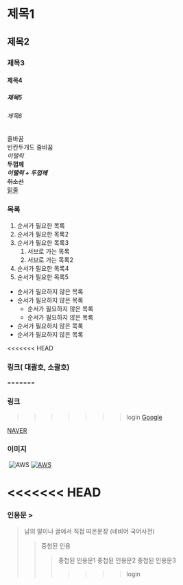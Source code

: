 # 제목1
## 제목2
### 제목3
#### 제목4
##### 제목5
###### 제목6

줄바꿈<br>
빈칸두개도 줄바꿈  
_이탤릭_  
**두껍께**  
**_이탤릭 + 두껍께_**  
~~취소선~~  
<u>밑줄</u>

### 목록
1. 순서가 필요한 목록
1. 순서가 필요한 목록2
1. 순서가 필요한 목록3
    1. 서브로 가는 목록
    1. 서브로 가는 목록2
1. 순서가 필요한 목록4
1. 순서가 필요한 목록5

- 순서가 필요하지 않은 목록
- 순서가 필요하지 않은 목록
    - 순서가 필요하지 않은 목록
    - 순서가 필요하지 않은 목록
- 순서가 필요하지 않은 목록
- 순서가 필요하지 않은 목록

<<<<<<< HEAD

### 링크( 대괄호, 소괄호)
=======
### 링크 []()
>>>>>>> login
[Google](https://google.com)  

[NAVER](https://naver.com  "마우스오버시 표시")


### 이미지 ![]()
![]()
![AWS](https://heropy.blog/css/images/logo.png)
[![AWS](https://heropy.blog/css/images/logo.png)](https://www.naver.com)

<<<<<<< HEAD
=======
### 인용문 > 
> 남의 말이나 글에서 직접 따온문장
> (네비어 국어사전)
>> 중첨된 인용
>>> 중첩된 인용문1
>>> 중첩된 인용문2
>>> 중첩된 인용문3
>>>>>>> login
